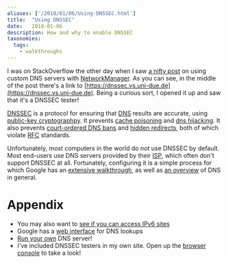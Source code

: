 ```yaml
---
aliases: ['/2018/01/06/Using-DNSSEC.html']
title:	"Using DNSSEC"
date:	2018-01-06
description: How and why to enable DNSSEC
taxonomies:
  tags:
    - walkthroughs
---
```


I was on StackOverflow the other day when I saw
[a nifty post][SO post] on using custom DNS servers with
[NetworkManager](https://wiki.gnome.org/Projects/NetworkManager).
As you can see, in the middle of the post there's a link to
[https://dnssec.vs.uni-due.de](https://dnssec.vs.uni-due.de).
Being a curious sort, I opened it up
and saw that it's a DNSSEC tester!

[DNSSEC][wiki] is a protocol for ensuring that [DNS][dns] results are accurate,
using [public-key cryptographpy](https://en.wikipedia.org/wiki/Public-key_cryptography).
It prevents [cache poisoning][spoofing] and [dns hijacking][hijacking]. 
It also prevents [court-ordered DNS bans][dutch DNS] and
[hidden redirects][dns ads], both of which violate [RFC][rfc] standards.

Unfortunately, most computers in the world do *not* use DNSSEC by default.
Most end-users use DNS servers provided by their [ISP][isp], which often
don't support DNSSEC at all. Fortunately, configuring it is a simple process for which
Google has an [extensive walkthrough](https://developers.google.com/speed/public-dns/docs/using),
as well as [an overview](https://developers.google.com/speed/public-dns/) of DNS in general.

# Appendix

- You may also want to [see if you can access IPv6 sites](https://test-ipv6.com)
- Google has a [web interface](https://dns.google.com) for DNS lookups
- [Run your own](https://jpmens.net/2011/10/21/automating-unbound-for-dnssec-on-your-workstation/) DNS server!
- I've included DNSSEC testers in my own site.
Open up the [browser console][open console] to take a look!

[SO post]: https://unix.stackexchange.com/questions/90035/how-to-set-dns-resolver-in-fedora-using-network-manager
[isp]: https://en.wikipedia.org/wiki/Internet_service_provider
[dns]: https://en.wikipedia.org/wiki/Domain_Name_System
[wiki]: https://en.wikipedia.org/wiki/Domain_Name_System_Security_Extensions
[hijacking]: https://en.wikipedia.org/wiki/DNS_hijacking
[spoofing]: https://en.wikipedia.org/wiki/DNS_spoofing
[dutch DNS]: https://blog.xs4all.nl/xs4all-moet-adressen-pirate-bay-voorlopig-blokkeren/
[dns ads]: https://blog.wired.com/27bstroke6/2008/04/isps-error-page.html
[rfc]: https://www.ietf.org/rfc.html
[open console]: https://webmasters.stackexchange.com/questions/8525/
